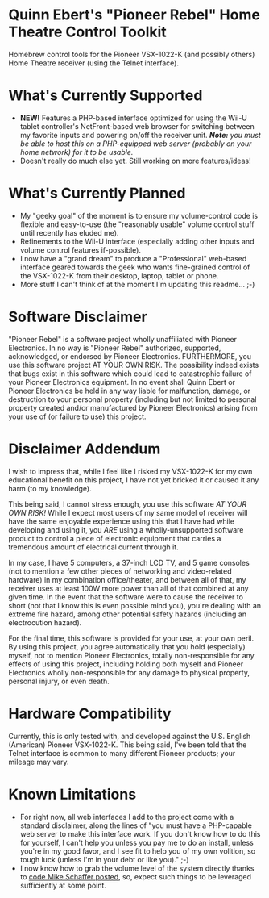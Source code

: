 Quinn Ebert's "Pioneer Rebel" Home Theatre Control Toolkit
==========================================================

Homebrew control tools for the Pioneer VSX-1022-K (and possibly others) Home Theatre receiver (using the Telnet interface).

What's Currently Supported
==========================

* **NEW!**  Features a PHP-based interface optimized for using the Wii-U tablet controller's NetFront-based web browser for switching between my favorite inputs and powering on/off the receiver unit.  ***Note:*** *you must be able to host this on a PHP-equipped web server (probably on your home network) for it to be usable.*
* Doesn't really do much else yet.  Still working on more features/ideas!

What's Currently Planned
========================

* My "geeky goal" of the moment is to ensure my volume-control code is flexible and easy-to-use (the "reasonably usable" volume control stuff until recently has eluded me).
* Refinements to the Wii-U interface (especially adding other inputs and volume control features if-possible).
* I now have a "grand dream" to produce a "Professional" web-based interface geared towards the geek who wants fine-grained control of the VSX-1022-K from their desktop, laptop, tablet or phone.
* More stuff I can't think of at the moment I'm updating this readme...  ;-)

Software Disclaimer
===================

"Pioneer Rebel" is a software project wholly unaffiliated with Pioneer Electronics.  In no way is "Pioneer Rebel" authorized, supported, acknowledged, or endorsed by Pioneer Electronics.  FURTHERMORE, you use this software project AT YOUR OWN RISK.  The possibility indeed exists that bugs exist in this software which could lead to catastrophic failure of your Pioneer Electronics equipment.  In no event shall Quinn Ebert or Pioneer Electronics be held in any way liable for malfunction, damage, or destruction to your personal property (including but not limited to personal property created and/or manufactured by Pioneer Electronics) arising from your use of (or failure to use) this project.

Disclaimer Addendum
===================

I wish to impress that, while I feel like I risked my VSX-1022-K for my own educational benefit on this project, I have not yet bricked it or caused it any harm (to my knowledge).

This being said, I cannot stress enough, you use this software *AT YOUR OWN RISK!*  While I expect most users of my same model of receiver will have the same enjoyable experience using this that I have had while developing and using it, you *ARE* using a wholly-unsupported software product to control a piece of electronic equipment that carries a tremendous amount of electrical current through it.

In my case, I have 5 computers, a 37-inch LCD TV, and 5 game consoles (not to mention a few other pieces of networking and video-related hardware) in my combination office/theater, and between all of that, my receiver uses at least 100W more power than all of that combined at any given time.  In the event that the software were to cause the receiver to short (not that I know this is even possible mind you), you're dealing with an extreme fire hazard, among other potential safety hazards (including an electrocution hazard).

For the final time, this software is provided for your use, at your own peril.  By using this project, you agree automatically that you hold (especially) myself, not to mention Pioneer Electronics, totally non-responsible for any effects of using this project, including holding both myself and Pioneer Electronics wholly non-responsible for any damage to physical property, personal injury, or even death.

Hardware Compatibility
======================

Currently, this is only tested with, and developed against the U.S. English (American) Pioneer VSX-1022-K.  This being said, I've been told that the Telnet interface is common to many different Pioneer products; your mileage may vary.

Known Limitations
=================

* For right now, all web interfaces I add to the project come with a standard disclaimer, along the lines of "you must have a PHP-capable web server to make this interface work.  If you don't know how to do this for yourself, I can't help you unless you pay me to do an install, unless you're in my good favor, and I see fit to help you of my own volition, so tough luck (unless I'm in your debt or like you)." ;-)
* I now know how to grab the volume level of the system directly thanks to [code Mike Schaffer posted](http://xed.cc/kk), so, expect such things to be leveraged sufficiently at some point.